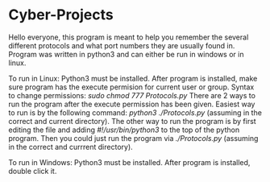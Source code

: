 # Cyber-Projects

Hello everyone, this program is meant to help you remember the several different protocols and what port numbers they are usually found in. Program was written in python3 and can either be run in windows or in linux.

To run in Linux:
Python3 must be installed.
After program is installed, make sure program has the execute permision for current user or group. 
Syntax to change permissions: _sudo chmod 777 Protocols.py_
There are 2 ways to run the program after the execute permission has been given.
Easiest way to run is by the following command: _python3 ./Protocols.py_ (assuming in the correct and current directory).
The other way to run the program is by first editing the file and adding _#!/usr/bin/python3_ to the top of the python program. Then you could just run the program via _./Protocols.py_ (assuming in the correct and currrent directory).


To run in Windows:
Python3 must be installed.
After program is installed, double click it.


